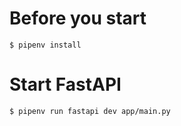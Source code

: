 # Before you start

```
$ pipenv install
```

# Start FastAPI

```
$ pipenv run fastapi dev app/main.py
```
